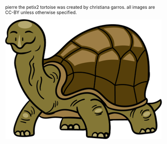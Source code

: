 pierre the petix2 tortoise was created by christiana garros.
all images are CC-BY unless otherwise specified.

![pierre](./pierre_petix2_tortoise_color.png)
